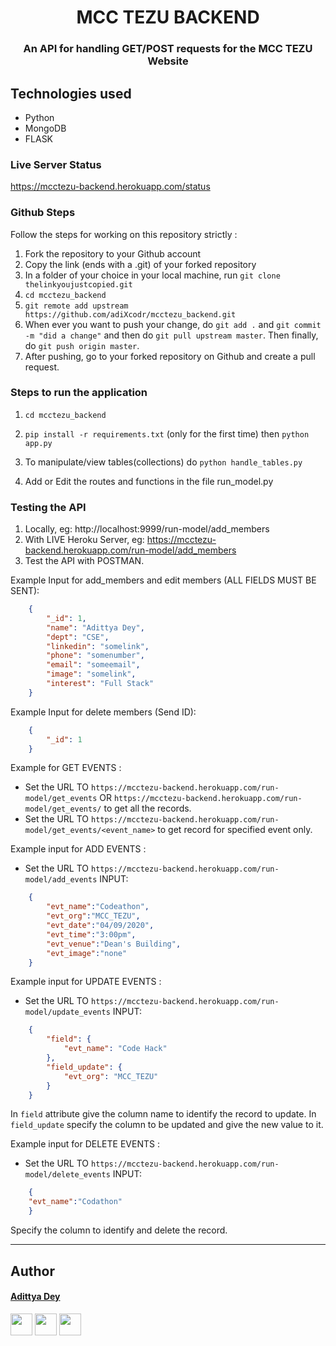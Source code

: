 <h1 align="center" >MCC TEZU BACKEND</h1>
<h3 align="center">An API for handling GET/POST requests for the MCC TEZU Website</h3>

## Technologies used
* Python
* MongoDB
* FLASK

### Live Server Status
https://mcctezu-backend.herokuapp.com/status


### Github Steps
Follow the steps for working on this repository strictly :
1. Fork the repository to your Github account
2. Copy the link (ends with a .git) of your forked repository
3. In a folder of your choice in your local machine, run `git clone thelinkyoujustcopied.git`
4. `cd mcctezu_backend`
5. `git remote add upstream https://github.com/adiXcodr/mcctezu_backend.git` 
6. When ever you want to push your change, do `git add .` and `git commit -m "did a change"` and then do `git pull upstream master`. Then finally, do `git push origin master`.
7. After pushing, go to your forked repository on Github and create a pull request.



### Steps to run the application

1. `cd mcctezu_backend`
   
2. `pip install -r requirements.txt` (only for the first time) then `python app.py`

3. To manipulate/view tables(collections) do `python handle_tables.py`

4. Add or Edit the routes and functions in the file run_model.py




### Testing the API

1. Locally, eg: http://localhost:9999/run-model/add_members
2. With LIVE Heroku Server, eg: https://mcctezu-backend.herokuapp.com/run-model/add_members
3. Test the API with POSTMAN. 

Example Input for add_members and edit members (ALL FIELDS MUST BE SENT):  

```json
    { 
        "_id": 1, 
        "name": "Adittya Dey", 
        "dept": "CSE", 
        "linkedin": "somelink", 
        "phone": "somenumber", 
        "email": "someemail", 
        "image": "somelink",
        "interest": "Full Stack"
    }
```

Example Input for delete members (Send ID):  

```json
    { 
        "_id": 1
    }
```


Example for GET EVENTS :  
* Set the URL TO `https://mcctezu-backend.herokuapp.com/run-model/get_events`
OR `https://mcctezu-backend.herokuapp.com/run-model/get_events/` to get all the records.
* Set the URL TO `https://mcctezu-backend.herokuapp.com/run-model/get_events/<event_name>` to get record for specified event only. 

Example input for ADD EVENTS :
* Set the URL TO `https://mcctezu-backend.herokuapp.com/run-model/add_events`
INPUT:
```json
    {
        "evt_name":"Codeathon",
        "evt_org":"MCC_TEZU",
        "evt_date":"04/09/2020",
        "evt_time":"3:00pm",
        "evt_venue":"Dean's Building",
        "evt_image":"none"
    }
```
Example input for UPDATE EVENTS :
* Set the URL TO `https://mcctezu-backend.herokuapp.com/run-model/update_events`
INPUT:
```json
    {
        "field": {
            "evt_name": "Code Hack"
        },
        "field_update": {
            "evt_org": "MCC_TEZU"
        }
    }
```
In `field` attribute give the column name to identify the record to update. In `field_update` specify the column to be updated and give the new value to it.

Example input for DELETE EVENTS :
* Set the URL TO `https://mcctezu-backend.herokuapp.com/run-model/delete_events`
INPUT:
```json
    {
    "evt_name":"Codathon"
    }
```
Specify the column to identify and delete the record.

<hr>

## Author

#### [Adittya Dey](https://github.com/adiXcodr)

[<img src="https://image.flaticon.com/icons/svg/185/185964.svg" width="35" padding="10">](https://www.linkedin.com/in/adittya-dey-3966b916b/)
[<img src="https://image.flaticon.com/icons/svg/185/185981.svg" width="35" padding="10">](https://www.facebook.com/adittya.dey.3)
[<img src="https://image.flaticon.com/icons/svg/185/185985.svg" width="35" padding="10">](https://www.instagram.com/adixdey/)


